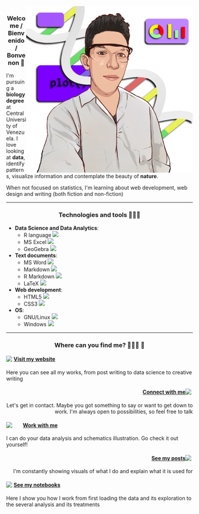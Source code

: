 <img src="https://github.com/itsmiguelrojas/itsmiguelrojas/blob/main/illustration.png" align="right" width="450"/>

### <p align="center">Welcome / Bienvenido / Bonvenon 👋</p>

I'm pursuing a **biology degree** at Central University of Venezuela. I love looking at **data**, identify patterns, visualize information
and contemplate the beauty of **nature**.

When not focused on statistics, I'm learning about web development, web design and writing (both fiction and non-fiction)

---

### <p align="center">Technologies and tools 👨🏻‍💻</p>

- **Data Science and Data Analytics**:
  - R language <img src="https://upload.wikimedia.org/wikipedia/commons/thumb/1/1b/R_logo.svg/2560px-R_logo.svg.png" width="20" />
  - MS Excel <img src="https://upload.wikimedia.org/wikipedia/commons/thumb/7/73/Microsoft_Excel_2013-2019_logo.svg/2086px-Microsoft_Excel_2013-2019_logo.svg.png" width="20" />
  - GeoGebra <img src="https://upload.wikimedia.org/wikipedia/commons/thumb/5/57/Geogebra.svg/2048px-Geogebra.svg.png" width="20" />
- **Text documents**:
  - MS Word <img src="https://upload.wikimedia.org/wikipedia/commons/thumb/8/8d/Microsoft_Word_2013-2019_logo.svg/2086px-Microsoft_Word_2013-2019_logo.svg.png" width="20" />
  - Markdown <img src="https://upload.wikimedia.org/wikipedia/commons/thumb/4/48/Markdown-mark.svg/1280px-Markdown-mark.svg.png" width="20" />
  - R Markdown <img src="https://rmarkdown.rstudio.com/docs/reference/figures/logo.png" width="20" />
  - LaTeX <img src="https://upload.wikimedia.org/wikipedia/commons/2/25/LaTeX_logo.png" width="25" />
- **Web development**:
  - HTML5 <img src="https://upload.wikimedia.org/wikipedia/commons/thumb/6/61/HTML5_logo_and_wordmark.svg/768px-HTML5_logo_and_wordmark.svg.png" width="20" />
  - CSS3 <img src="https://upload.wikimedia.org/wikipedia/commons/thumb/d/d5/CSS3_logo_and_wordmark.svg/1452px-CSS3_logo_and_wordmark.svg.png" width="14" />
- **OS**:
  - GNU/Linux <img src="https://upload.wikimedia.org/wikipedia/commons/thumb/3/35/Tux.svg/1200px-Tux.svg.png" width="20" />
  - Windows <img src="https://upload.wikimedia.org/wikipedia/commons/thumb/5/5f/Windows_logo_-_2012.svg/2048px-Windows_logo_-_2012.svg.png" width="20" />

---

### <p align="center">Where can you find me? 🙋🏻‍♂️ 📍</p>

<div>
  <h4><img src="https://upload.wikimedia.org/wikipedia/commons/c/c4/Globe_icon.svg" width="20" align="left"/><a href="https://itsmiguelrojas.github.io/">Visit my website</a></h4>
  <p>Here you can see all my works, from post writing to data science to creative writing</p>
</div>

<div align="right">
  <h4><img src="https://cdn-icons-png.flaticon.com/512/174/174857.png" width="20" align="right"/><a href="https://www.linkedin.com/in/itsmiguelrojas/">Connect with me</a></h4>
  <p>Let's get in contact. Maybe you got something to say or want to get down to work. I'm always open to possibilities, so feel free to talk</p>
</div>

<div>
  <h4><img src="https://upload.wikimedia.org/wikipedia/commons/thumb/1/18/Fiverr_Logo_09.2020.svg/1280px-Fiverr_Logo_09.2020.svg.png" width="45" align="left"/><a href="https://www.fiverr.com/itsmiguelrojas">Work with me</a></h4>
  <p>I can do your data analysis and schematics illustration. Go check it out yourself!</p>
</div>

<div align="right">
  <h4><img src="https://upload.wikimedia.org/wikipedia/commons/thumb/a/a5/Instagram_icon.png/1024px-Instagram_icon.png" width="20" align="right"/><a href="https://www.instagram.com/itsmiguelrojas/">See my posts</a></h4>
  <p>I'm constantly showing visuals of what I do and explain what it is used for</p>
</div>

<div>
  <h4><img src="https://cdn3.iconfinder.com/data/icons/logos-and-brands-adobe/512/189_Kaggle-512.png" width="20" align="left"/><a href="https://www.kaggle.com/itsmiguelrojas">See my notebooks</a></h4>
  <p>Here I show you how I work from first loading the data and its exploration to the several analysis and its treatments</p>
</div>
